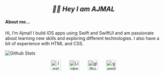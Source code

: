 <h2 align = "center"><i>👋🏻 <b>Hey I am AJMAL</b></i></h2>

#### About me...
Hi, I’m Ajmal! I build iOS apps using Swift and SwiftUI and am passionate about learning new skills and exploring different technologies. I also have a bit of experience with HTML and CSS.



<img alt="Github Stats"  src="https://denvercoder1-github-readme-stats.vercel.app/api/?username=ajmalpoovanath&show_icons=true&hide_border=true&bg_color=0D1117"/>


<p align = "center">
  <a href="https://www.instagram.com/_.ajmal1/"><img width="32px" alt="Instagram" title="Instagram" src="https://cdn-icons-png.flaticon.com/512/174/174855.png"/></a>
  &#8287;&#8287;&#8287;&#8287;&#8287;
  <a href="https://linkedin.com/in/ajmalpoovanath"><img width="32px" alt="Linkedin" title="Linkedin" src="https://cdn-icons-png.flaticon.com/512/145/145807.png"></a>
  &#8287;&#8287;&#8287;&#8287;&#8287;
  <a href="https://github.com/ajmalpoovanath"><img width="32px" alt="github" title="github" src="https://img.icons8.com/color/48/000000/github--v1.png"/></a>
  &#8287;&#8287;&#8287;&#8287;&#8287;
  <a href="mailto:ajmal.poovanath@gmail.com"><img width="32px" alt="gamil" title="gamil" src="https://upload.wikimedia.org/wikipedia/commons/7/7e/Gmail_icon_%282020%29.svg"></a>
</p>


